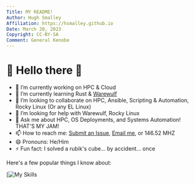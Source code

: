 ```yaml
---
Title: MY README!
Author: Hugh Smalley
Affiliation: https://hsmalley.github.io
Date: March 20, 2023
Copyright: CC-BY-SA
Comment: General Kenobe
---
```


# 🌟 Hello there 👋

- 🔭 I’m currently working on HPC & Cloud
- 🌱 I’m currently learning Rust & [Warewulf](https://warewulf.org/)
- 👯 I’m looking to collaborate on HPC, Ansible, Scripting & Automation, Rocky Linux (Or any EL Linux)
- 🤔 I’m looking for help with Warewulf, Rocky Linux
- 💬 Ask me about HPC, OS Deployments, and Systems Automation! THAT'S MY JAM!
- 📫 How to reach me: [Submit an Issue](https://github.com/hsmalley/hsmalley/issues), [Email me](mailto:hsmalley_at_protonmail.com), or 146.52 MHZ
- 😄 Pronouns: He/Him
- ⚡ Fun fact: I solved a rubik's cube… by accident… once

Here's a few popular things I know about:

[![My Skills](https://skillicons.dev/icons?i=ansible,azure,aws,bash,bsd,cloudflare,docker,figma,git,github,gitlab,go,grafana,html,ipfs,kubernetes,linux,md,mysql,neovim,nginx,openshift,openstack,postgres,powershell,py,redis,sqlite,vim,vscode&perline=10)
